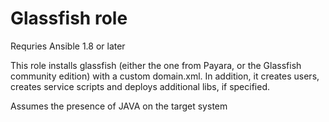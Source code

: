 # Glassfish role 

Requries Ansible 1.8 or later

This role installs glassfish (either the one from Payara, or the Glassfish community edition) with a custom domain.xml.
In addition, it creates users, creates service scripts and deploys additional libs, if specified.

Assumes the presence of JAVA on the target system